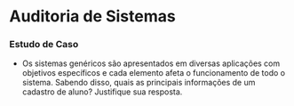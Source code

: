 # Auditoria de Sistemas

### Estudo de Caso
- Os sistemas genéricos são apresentados em diversas aplicações com objetivos específicos e cada elemento afeta o funcionamento de todo o sistema. Sabendo disso, quais as principais informações de um cadastro de aluno? Justifique sua resposta.

